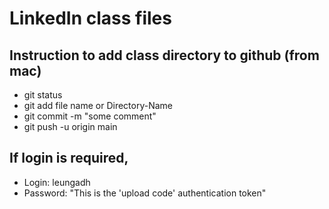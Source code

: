 # LinkedIn class files

## Instruction to add class directory to github (from mac)
- git status
- git add file name or Directory-Name
- git commit -m "some comment"
- git push -u origin main

## If login is required, 
- Login: leungadh
- Password: "This is the 'upload code' authentication token"



